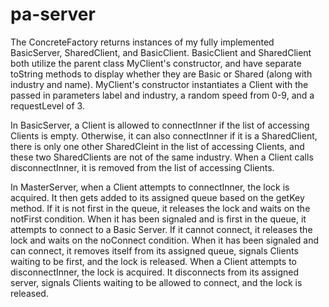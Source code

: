 # pa-server

The ConcreteFactory returns instances of my fully implemented BasicServer, SharedClient, and BasicClient. BasicClient and SharedClient both utilize the parent class MyClient's constructor, and have separate toString methods to display whether they are Basic or Shared (along with industry and name). MyClient's constructor instantiates a Client with the passed in parameters label and industry, a random speed from 0-9, and a requestLevel of 3.

In BasicServer, a Client is allowed to connectInner if the list of accessing Clients is empty. Otherwise, it can also connectInner if it is a SharedClient, there is only one other SharedCleint in the list of accessing Clients, and these two SharedClients are not of the same industry. When a Client calls disconnectInner, it is removed from the list of accessing Clients.

In MasterServer, when a Client attempts to connectInner, the lock is acquired. It then gets added to its assigned queue based on the getKey method. If it is not first in the queue, it releases the lock and waits on the notFirst condition. When it has been signaled and is first in the queue, it attempts to connect to a Basic Server. If it cannot connect, it releases the lock and waits on the noConnect condition. When it has been signaled and can connect, it removes itself from its assigned queue, signals Clients waiting to be first, and the lock is released. When a Client attempts to disconnectInner, the lock is acquired. It disconnects from its assigned server, signals Clients waiting to be allowed to connect, and the lock is released.